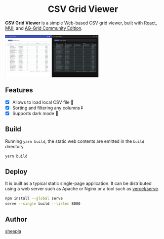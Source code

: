 <div align="center">
  
# CSV Grid Viewer

</div>

**CSV Grid Viewer** is a simple Web-based CSV grid viewer, built with [React](https://react.dev), [MUI](https://mui.com), and [AG-Grid Community Edition](https://www.ag-grid.com/).

<div align="center" style="display: flex; align-items: center;">
  <img src="./screenshots/screenshot_light.png" width="30%">
  <img src="./screenshots/screenshot_dark.png" width="30%">
</div>

## Features

- [x] Allows to load local CSV file 📝
- [x] Sorting and filtering any columns ⏬
- [x] Supports dark mode 🌙

## Build

Running `yarn build`, the static web contents are emitted in the `build` directory.

```sh
yarn build
```

## Deploy

It is built as a typical static single-page application. 
It can be distributed using a web server such as Apache or Nginx or a tool such as [vercel/serve](https://github.com/vercel/serve).

```sh
npm install --global serve
serve --single build --listen 8080
```

## Author

[sheepla](https://github.com/sheepla)
